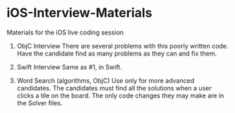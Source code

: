 # iOS-Interview-Materials
Materials for the iOS live coding session

1. ObjC Interview
  There are several problems with this poorly written code.  Have the candidate find as many problems as they can and fix them.

2. Swift Interview
  Same as #1, in Swift.

3. Word Search (algorithms, ObjC)
  Use only for more advanced candidates. The candidates must find all the solutions when a user clicks a tile on the board.  The only code changes they may make are in the Solver files.
